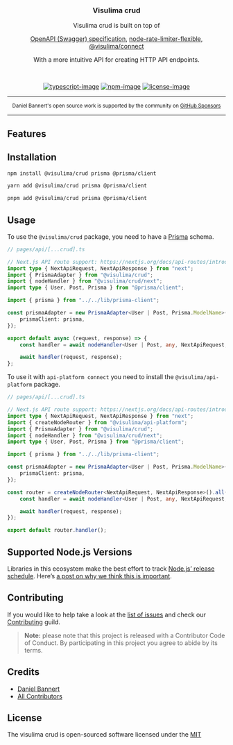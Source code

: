 <div align="center">
  <h3>Visulima crud</h3>
  <p>
  Visulima crud is built on top of

[OpenAPI (Swagger) specification](https://swagger.io/specification/),
[node-rate-limiter-flexible](https://github.com/animir/node-rate-limiter-flexible),
[@visulima/connect](https://github.com/visulima/visulima/tree/main/packages/connect)

With a more intuitive API for creating HTTP API endpoints.

  </p>
</div>

<br />

<div align="center">

[![typescript-image]][typescript-url] [![npm-image]][npm-url] [![license-image]][license-url]

</div>

---

<div align="center">
    <p>
        <sup>
            Daniel Bannert's open source work is supported by the community on <a href="https://github.com/sponsors/prisis">GitHub Sponsors</a>
        </sup>
    </p>
</div>

---

## Features

## Installation

```sh
npm install @visulima/crud prisma @prisma/client
```

```sh
yarn add @visulima/crud prisma @prisma/client
```

```sh
pnpm add @visulima/crud prisma @prisma/client
```

## Usage

To use the `@visulima/crud` package, you need to have a [Prisma](https://www.prisma.io/) schema.

```ts
// pages/api/[...crud].ts

// Next.js API route support: https://nextjs.org/docs/api-routes/introduction
import type { NextApiRequest, NextApiResponse } from "next";
import { PrismaAdapter } from "@visulima/crud";
import { nodeHandler } from "@visulima/crud/next";
import type { User, Post, Prisma } from "@prisma/client";

import { prisma } from "../../lib/prisma-client";

const prismaAdapter = new PrismaAdapter<User | Post, Prisma.ModelName>({
    prismaClient: prisma,
});

export default async (request, response) => {
    const handler = await nodeHandler<User | Post, any, NextApiRequest, NextApiResponse, Prisma.ModelName>(prismaAdapter);

    await handler(request, response);
};
```

To use it with `api-platform connect` you need to install the `@visulima/api-platform` package.

```ts
// pages/api/[...crud].ts

// Next.js API route support: https://nextjs.org/docs/api-routes/introduction
import type { NextApiRequest, NextApiResponse } from "next";
import { createNodeRouter } from "@visulima/api-platform";
import { PrismaAdapter } from "@visulima/crud";
import { nodeHandler } from "@visulima/crud/next";
import type { User, Post, Prisma } from "@prisma/client";

import { prisma } from "../../lib/prisma-client";

const prismaAdapter = new PrismaAdapter<User | Post, Prisma.ModelName>({
    prismaClient: prisma,
});

const router = createNodeRouter<NextApiRequest, NextApiResponse>().all(async (request, response) => {
    const handler = await nodeHandler<User | Post, any, NextApiRequest, NextApiResponse, Prisma.ModelName>(prismaAdapter);

    await handler(request, response);
});

export default router.handler();
```

## Supported Node.js Versions

Libraries in this ecosystem make the best effort to track
[Node.js’ release schedule](https://github.com/nodejs/release#release-schedule). Here’s [a
post on why we think this is important](https://medium.com/the-node-js-collection/maintainers-should-consider-following-node-js-release-schedule-ab08ed4de71a).

## Contributing

If you would like to help take a look at the [list of issues](https://github.com/visulima/visulima/issues) and check our [Contributing](.github/CONTRIBUTING.md) guild.

> **Note:** please note that this project is released with a Contributor Code of Conduct. By participating in this project you agree to abide by its terms.

## Credits

- [Daniel Bannert](https://github.com/prisis)
- [All Contributors](https://github.com/visulima/visulima/graphs/contributors)

## License

The visulima crud is open-sourced software licensed under the [MIT][license-url]

[typescript-image]: https://img.shields.io/badge/Typescript-294E80.svg?style=for-the-badge&logo=typescript
[typescript-url]: "typescript"
[license-image]: https://img.shields.io/npm/l/@visulima/crud?color=blueviolet&style=for-the-badge
[license-url]: LICENSE.md "license"
[npm-image]: https://img.shields.io/npm/v/@visulima/crud/latest.svg?style=for-the-badge&logo=npm
[npm-url]: https://www.npmjs.com/package/@visulima/crud/v/latest "npm"
